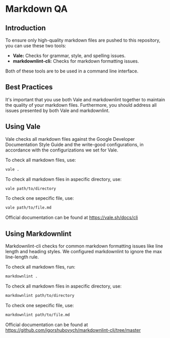 # Markdown QA

## Introduction

To ensure only high-quality markdown files are pushed to this repository, you can use these two tools:

- **Vale:** Checks for grammar, style, and spelling issues.
- **markdownlint-cli:** Checks for markdown formatting issues.

Both of these tools are to be used in a command line interface.

## Best Practices

It's important that you use both Vale and markdownlint together to maintain the quality of your markdown
files. Furthermore, you should address all issues presented by both Vale and markdownlint.

## Using Vale

Vale checks all markdown files against the Google Developer Documentation Style Guide and the write-good
configurations, in accordance with the configurizations we set for Vale.

To check all markdown files, use:

```bash
vale .
```

To check all markdown files in aspecific directory, use:

```bash
vale path/to/directory
```

To check one sepecific file, use:

```bash
vale path/to/file.md
```

Official documentation can be found at <https://vale.sh/docs/cli>

## Using Markdownlint

Markdownlint-cli checks for common markdown formatting issues like line length and heading styles. We
configured markdownlint to ignore the max line-length rule.

To check all markdown files, run:

```bash
markdownlint .
```

To check all markdown files in aspecific directory, use:

```bash
markdownlint path/to/directory
```

To check one sepecific file, use:

```bash
markdownlint path/to/file.md
```

Official documentation can be found at <https://github.com/igorshubovych/markdownlint-cli/tree/master>
